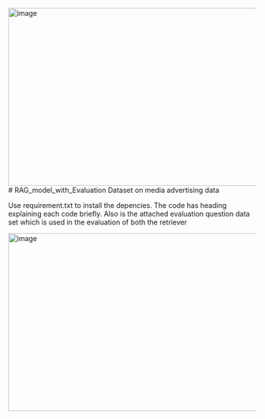 <img width="640" height="360" alt="image" src="https://github.com/user-attachments/assets/71caad70-56da-4f3a-ac5d-18995c61230f" /># RAG_model_with_Evaluation Dataset on media advertising data

Use requirement.txt to install the depencies. 
The code has heading explaining each code briefly.
Also is the attached evaluation question data set which is used in the evaluation of both the retriever


<img width="640" height="360" alt="image" src="https://github.com/user-attachments/assets/9bc5ea60-e613-4ca4-bf96-9cf4e0903d72" />

